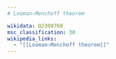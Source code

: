 ```yaml
---
# Looman–Menchoff theorem

wikidata: Q2309760
msc_classification: 30
wikipedia_links:
  - "[[Looman–Menchoff theorem]]"
---
```


